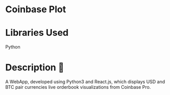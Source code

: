 # Coinbase Plot

# Libraries Used

Python
> 

# Description :pencil:
A WebApp, developed using Python3 and React.js, which displays USD and BTC pair currencies live orderbook visualizations from Coinbase Pro.

